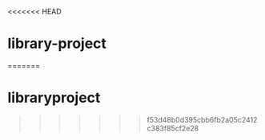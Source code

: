 <<<<<<< HEAD
# library-project
=======
# libraryproject
>>>>>>> f53d48b0d395cbb6fb2a05c2412c383f85cf2e28
